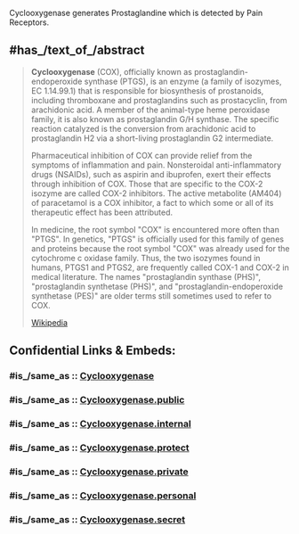 ﻿---
aliases:
- "prostaglandin-endoperoxide synthase"
---

Cyclooxygenase generates Prostaglandine which is detected by Pain Receptors. 


## #has_/text_of_/abstract 

> **Cyclooxygenase** (COX), officially known as prostaglandin-endoperoxide synthase (PTGS), 
> is an enzyme (a family of isozymes, EC 1.14.99.1) that is responsible for biosynthesis of prostanoids, 
> including thromboxane and prostaglandins such as prostacyclin, from arachidonic acid. 
> A member of the animal-type heme peroxidase family, it is also known as prostaglandin G/H synthase. The specific reaction catalyzed is the conversion from arachidonic acid to prostaglandin H2 via a short-living prostaglandin G2 intermediate.
>
> Pharmaceutical inhibition of COX can provide relief from the symptoms of inflammation and pain. Nonsteroidal anti-inflammatory drugs (NSAIDs), such as aspirin and ibuprofen, exert their effects through inhibition of COX. Those that are specific to the COX-2 isozyme are called COX-2 inhibitors. The active metabolite (AM404) of paracetamol is a COX inhibitor, a fact to which some or all of its therapeutic effect has been attributed.
>
> In medicine, the root symbol "COX" is encountered more often than "PTGS". In genetics, "PTGS" is officially used for this family of genes and proteins because the root symbol "COX" was already used for the cytochrome c oxidase family. Thus, the two isozymes found in humans, PTGS1 and PTGS2, are frequently called COX-1 and COX-2 in medical literature. The names "prostaglandin synthase (PHS)", "prostaglandin synthetase (PHS)", and "prostaglandin-endoperoxide synthetase (PES)" are older terms still sometimes used to refer to COX.
>
> [Wikipedia](https://en.wikipedia.org/wiki/Cyclooxygenase)


## Confidential Links & Embeds: 

### #is_/same_as :: [Cyclooxygenase](/_Standards/bio/Medicine/Cyclooxygenase.md) 

### #is_/same_as :: [Cyclooxygenase.public](/_public/bio/Medicine/Cyclooxygenase.public.md) 

### #is_/same_as :: [Cyclooxygenase.internal](/_internal/bio/Medicine/Cyclooxygenase.internal.md) 

### #is_/same_as :: [Cyclooxygenase.protect](/_protect/bio/Medicine/Cyclooxygenase.protect.md) 

### #is_/same_as :: [Cyclooxygenase.private](/_private/bio/Medicine/Cyclooxygenase.private.md) 

### #is_/same_as :: [Cyclooxygenase.personal](/_personal/bio/Medicine/Cyclooxygenase.personal.md) 

### #is_/same_as :: [Cyclooxygenase.secret](/_secret/bio/Medicine/Cyclooxygenase.secret.md)

